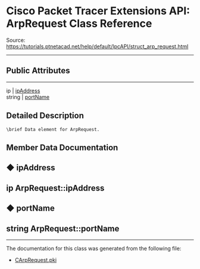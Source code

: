 # Cisco Packet Tracer Extensions API: ArpRequest Class Reference

Source: https://tutorials.ptnetacad.net/help/default/IpcAPI/struct_arp_request.html

---

##  Public Attributes  
  
---  
ip | [ipAddress](struct_arp_request.html#ab42e6030a414342013b7faceab3f9328)  
string | [portName](struct_arp_request.html#a8af2b261742fbbd055ec3889c4e0945e)  
  
## Detailed Description
    
    
    \brief Data element for ArpRequest.
    

## Member Data Documentation

## ◆ ipAddress

ip ArpRequest::ipAddress  
---  
  
## ◆ portName

string ArpRequest::portName  
---  
  
* * *

The documentation for this class was generated from the following file:

  * [CArpRequest.pki](_c_arp_request_8pki.html)



